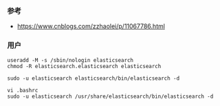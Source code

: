 

### 参考
* https://www.cnblogs.com/zzhaolei/p/11067786.html



### 用户
```
useradd -M -s /sbin/nologin elasticsearch
chmod -R elasticsearch.elasticsearch elasticsearch

sudo -u elasticsearch elasticsearch/bin/elasticsearch -d

```

```
vi .bashrc
sudo -u elasticsearch /usr/share/elasticsearch/bin/elasticsearch -d
```
